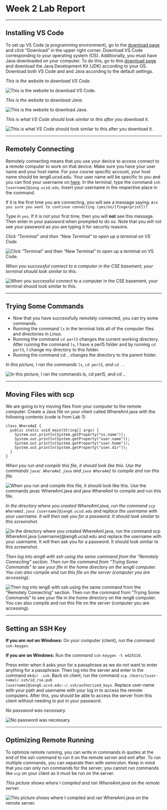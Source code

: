 
# Week 2 Lab Report

---
## Installing VS Code
To set up VS Code (a programming environment), go to the [download page](https://code.visualstudio.com/download) and click “Download” in the upper right corner. Download VS Code corresponding to your operating system (OS). Additionally, you must have Java downloaded on your computer. To do this, go to this [download page](https://www.oracle.com/java/technologies/downloads/) and download the Java Development Kit (JDK) according to your OS. Download both VS Code and and Java according to the default settings. 

*This is the website to download VS Code.*

![This is the website to download VS Code.](Picture1.png)

*This is the website to download Java.*

![This is the website to download Java.](Picture2.png)

*This is what VS Code should look similar to this after you download it.*

![This is what VS Code should look similar to this after you download it.](Picture3.png)

---
## Remotely Connecting
Remotely connecting means that you use your device to access connect to a remote computer to work on that device. Make sure you have your user name and your host name. For your course specific account, your host name should be ieng6.ucsd.edu. Your user name will be specific to you and you can find your username on [here](https://sdacs.ucsd.edu/~icc/index.php). In the terminal, type the command `ssh [username]@ieng.ucsd.edu`. Insert your username in the respective place in the command. 

If it is the first time you are connecting, you will see a message saying: 
`Are you sure you want to continue connecting (yes/no/[fingerprint])?`

Type in `yes`. If it is not your first time, then you will **not** see this message. Then enter in your password when prompted to do so. Note that you will not see your password as you are typing it for security reasons.

*Click “Terminal” and then “New Terminal” to open up a terminal on VS Code.*

![Click “Terminal” and then “New Terminal” to open up a terminal on VS Code.](Picture4.png)

*When you successful connect to a computer in the CSE basement, your terminal should look similar to this.*

![When you successful connect to a computer in the CSE basement, your terminal should look similar to this.](Picture5.png)

---
## Trying Some Commands
* Now that you have successfully remotely connected, you can try some commands.
* Running the command `ls` in the terminal lists all of the computer files and directories in Linux. 
* Running the command `cd perl5` changes the current working directory. After running the command `ls`, I have a perl5 folder and by running `cd perl5`, I change my directory to this folder. 
* Running the command cd .. changes the directory to the parent folder.

*In this picture, I ran the commands `ls`, `cd perl5`, and `cd ..`*

![In this picture, I ran the commands `ls`, `cd perl5`, and `cd ..`](Picture6.png)

---
## Moving Files with scp
We are going to try moving files from your computer to the remote computer. Create a Java file on your client called WhereAmI.java with the following contents (code is from Lab 1): 

```
class WhereAmI {
  public static void main(String[] args) {
    System.out.println(System.getProperty("os.name"));
    System.out.println(System.getProperty("user.name"));
    System.out.println(System.getProperty("user.home"));
    System.out.println(System.getProperty("user.dir"));
  }
}
```

*When you run and compile this file, it should look like this. Use the commands `javac WhereAmI.java` and `java WhereAmI` to compile and run this file.*

![When you run and compile this file, it should look like this. Use the commands `javac WhereAmI.java` and `java WhereAmI` to compile and run this file.](Picture7.png)

*In the directory where you created WhereAmI.java, run the command `scp WhereAmI.java [username]@ieng6.ucsd.edu` and replace the username with your username. It will then ask you for a password. It should look similar to this screenshot.*

![In the directory where you created WhereAmI.java, run the command `scp WhereAmI.java [username]@ieng6.ucsd.edu` and replace the username with your username. It will then ask you for a password. It should look similar to this screenshot.](Picture8.png)

*Then log into ieng6 with ssh using the same command from the “Remotely Connecting” section. Then run the command from “Trying Some Commands” to see your file in the home directory on the ieng6 computer. You can also compile and run this file on the server (computer you are accessing).*

![Then log into ieng6 with ssh using the same command from the “Remotely Connecting” section. Then run the command from “Trying Some Commands” to see your file in the home directory on the ieng6 computer. You can also compile and run this file on the server (computer you are accessing).](Picture9.png) 

---
## Setting an SSH Key

**If you *are not* on Windows:**
  On your computer (client), run the command `ssh-keygen`.
  
**If you *are* on Windows:**
  Run the command `ssh-keygen -t ed25519`.
  
Press enter when it asks your for a passphrase as we do not want to enter anything for a passphrase. 
Then log into the server and enter in the command `mkdir .ssh`. 
Back on client, run the command `scp /Users/[user-name]/.ssh/id_rsa.pub [username]@ieng6.ucsd.edu:~/.ssh/authorized_keys`. Replace user-name with your path and username with your log in to access the remote computers.
After this, you should be able to access the server from this client without needing to put in your password.

*No password was necessary.*

![No password was necessary.](Picture10.png)

---
## Optimizing Remote Running
To optimize remote running, you can write in commands in quotes at the end of the ssh command to run it on the remote server and exit after. To run multiple commands, you can separate then with semicolon. Keep in mind that you can only run commands for the server; you cannot run commands like `scp` on your client as it must be run on the server.

*This picture shows where I compiled and ran WhereAmI.java on the remote server.*

![This picture shows where I compiled and ran WhereAmI.java on the remote server.](Picture11.png)


